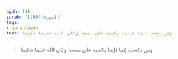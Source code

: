 ```yaml
---
ayah: 111
surah: '[[004|سورة]]'
tags:
- quran/ayah
text: ومن يكسب إثما فإنما يكسبه على نفسه ۚ وكان الله عليما حكيما
---
```

> ومن يكسب إثما فإنما يكسبه على نفسه ۚ وكان الله عليما حكيما
